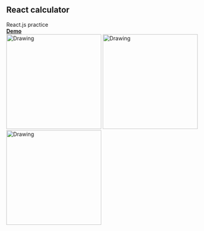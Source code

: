 ## **React calculator**  
React.js practice  
[**Demo**](https://yumichen.github.io/React-calculator/)  
<img src="https://s6.postimg.cc/6wji171xd/021.jpg" alt="Drawing" width="250px"/>
<img src="https://s6.postimg.cc/hxen67u69/022.jpg" alt="Drawing" width="250px"/>
<img src="https://s6.postimg.cc/in20wbk3l/026.png" alt="Drawing" width="250px"/>
